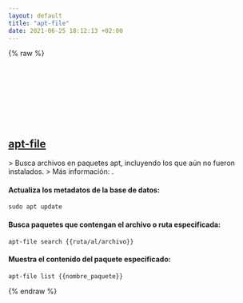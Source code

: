 ```yaml
---
layout: default
title: "apt-file"
date: 2021-06-25 18:12:13 +02:00
---
```

{% raw %}
<h2 id="apt-file">
  <a href="/es/linux/apt-file.html">apt-file</a> <a href="#apt-file"><svg class="icon">
    <use href="/assets/images/unicode_sprite.svg#link" />
  </svg></a>
</h2>
> Busca archivos en paquetes apt, incluyendo los que aún no fueron instalados.
> Más información: <https://manpages.debian.org/latest/apt-file/apt-file.1.html>.

#### Actualiza los metadatos de la base de datos:
```shell
sudo apt update
```
#### Busca paquetes que contengan el archivo o ruta especificada:
```shell
apt-file search {{ruta/al/archivo}}
```
#### Muestra el contenido del paquete especificado:
```shell
apt-file list {{nombre_paquete}}
```
{% endraw %}